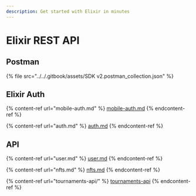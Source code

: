 ```yaml
---
description: Get started with Elixir in minutes
---
```


# Elixir REST API

## Postman

{% file src="../../.gitbook/assets/SDK v2.postman_collection.json" %}

## Elixir Auth

{% content-ref url="mobile-auth.md" %}
[mobile-auth.md](mobile-auth.md)
{% endcontent-ref %}

{% content-ref url="auth.md" %}
[auth.md](auth.md)
{% endcontent-ref %}

## API

{% content-ref url="user.md" %}
[user.md](user.md)
{% endcontent-ref %}

{% content-ref url="nfts.md" %}
[nfts.md](nfts.md)
{% endcontent-ref %}

{% content-ref url="tournaments-api/" %}
[tournaments-api](tournaments-api/)
{% endcontent-ref %}
